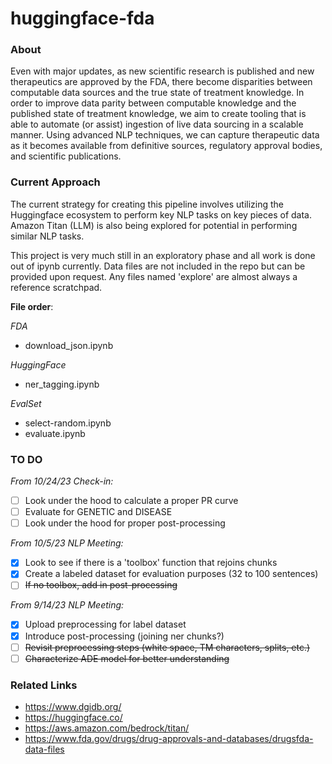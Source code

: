 # huggingface-fda

### About
   
Even with major updates, as new scientific research is published and new therapeutics are approved by the FDA, there become disparities between computable data sources and the true state of treatment knowledge. In order to improve data parity between computable knowledge and the published state of treatment knowledge, we aim to create tooling that is able to automate (or assist) ingestion of live data sourcing in a scalable manner. Using advanced NLP techniques, we can capture therapeutic data as it becomes available from definitive sources, regulatory approval bodies, and scientific publications. 

### Current Approach

The current strategy for creating this pipeline involves utilizing the Huggingface ecosystem to perform key NLP tasks on key pieces of data. Amazon Titan (LLM) is also being explored for potential in performing similar NLP tasks. 

This project is very much still in an exploratory phase and all work is done out of ipynb currently. Data files are not included in the repo but can be provided upon request. Any files named 'explore' are almost always a reference scratchpad.

**File order**:  
  
*FDA*  
- download_json.ipynb
  
*HuggingFace*  
- ner_tagging.ipynb
  
*EvalSet*
- select-random.ipynb
- evaluate.ipynb

### TO DO  

*From 10/24/23 Check-in:*  
- [ ] Look under the hood to calculate a proper PR curve
- [ ] Evaluate for GENETIC and DISEASE
- [ ] Look under the hood for proper post-processing

*From 10/5/23 NLP Meeting:*  
- [x] Look to see if there is a 'toolbox' function that rejoins chunks
- [x] Create a labeled dataset for evaluation purposes (32 to 100 sentences)
- [ ] ~~If no toolbox, add in post-processing~~
  
*From 9/14/23 NLP Meeting:*
- [x] Upload preprocessing for label dataset
- [x] Introduce post-processing (joining ner chunks?)
- [ ] ~~Revisit preprocessing steps (white space, TM characters, splits, etc.)~~
- [ ] ~~Characterize ADE model for better understanding~~

### Related Links
- https://www.dgidb.org/
- https://huggingface.co/
- https://aws.amazon.com/bedrock/titan/
- https://www.fda.gov/drugs/drug-approvals-and-databases/drugsfda-data-files
